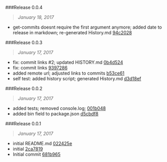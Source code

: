 

###Release 0.0.4
>*January 18, 2017*
 * get-commits doesnt require the first argument anymore; added date to release in markdown; re-generated History.md [94c2028](https://github.com/stbaer/release-history/commit/94c2028e1c35b28411b83e66715c7ca5a556424b)

###Release 0.0.3
>*January 17, 2017*
 * fix: commit links #2; updated HISTORY.md [0b4d524](https://github.com/stbaer/release-history/commit/0b4d5240671840cbb81be0ee8cf27a3c66913480)
 * fix: commit links [9397286](https://github.com/stbaer/release-history/commit/9397286bb63d90672ba09c9cdf89a33f5e75269c)
 * added remote url; adjusted links to commits [b53ce61](https://github.com/stbaer/release-history/commit/b53ce61d3db391a774539560f81c7c052de796e1)
 * self test: added history script; generated History.md [d3d18ef](https://github.com/stbaer/release-history/commit/d3d18efbd81e92dd3ce12098166d0fba21d738c4)

###Release 0.0.2
>*January 17, 2017*
 * added tests; removed console.log; [001b048](https://github.com/stbaer/release-history/commit/001b0486a5e6b1f3598113e749dba7233092bdfe)
 * added bin field to package.json [d5cbdf8](https://github.com/stbaer/release-history/commit/d5cbdf877c30c85b051bbb2835f1da3beea84b4b)

###Release 0.0.1
>*January 17, 2017*
 * initial README.md [022425e](https://github.com/stbaer/release-history/commit/022425e608e58c82bf258e81d4d4d96b3ccd0d06)
 * initial [2ca7819](https://github.com/stbaer/release-history/commit/2ca7819e9ef97c5703fbf5fee529b4635ab8a03d)
 * Initial commit [681b965](https://github.com/stbaer/release-history/commit/681b96525691cec9eb49bae0069d844d3331d109)


